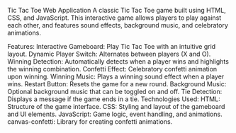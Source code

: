 Tic Tac Toe Web Application
A classic Tic Tac Toe game built using HTML, CSS, and JavaScript. This interactive game allows players to play against each other, and features sound effects, background music, and celebratory animations.

Features:
Interactive Gameboard: Play Tic Tac Toe with an intuitive grid layout.
Dynamic Player Switch: Alternates between players (X and O).
Winning Detection: Automatically detects when a player wins and highlights the winning combination.
Confetti Effect: Celebratory confetti animation upon winning.
Winning Music: Plays a winning sound effect when a player wins.
Restart Button: Resets the game for a new round.
Background Music: Optional background music that can be toggled on and off.
Tie Detection: Displays a message if the game ends in a tie.
Technologies Used:
HTML: Structure of the game interface.
CSS: Styling and layout of the gameboard and UI elements.
JavaScript: Game logic, event handling, and animations.
canvas-confetti: Library for creating confetti animations.
